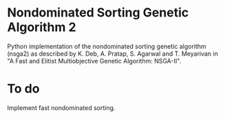 # Nondominated Sorting Genetic Algorithm 2
Python implementation of the nondominated sorting genetic algorithm (nsga2) as described by K. Deb, A. Pratap, S. Agarwal and T. Meyarivan in "A Fast and Elitist Multiobjective Genetic Algorithm:
NSGA-II".

# To do
Implement fast nondominated sorting.
